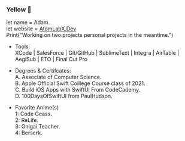 ### Yellow 👋
let name = Adam.<br>
let website = <a href="https://atomlabx.github.io">AtomLabX.Dev</a><br>
Print("Working on two projects personal projects in the meantime.")

* Tools:<br>
XCode | SalesForce | Git/GitHub | SublimeText | Integra | AirTable | AegiSub | ETO | Final Cut Pro

* Degrees & Certifcates:<br>
A. Associate of Computer Science.<br>
B. Apple Official Swift Coillege Course class of 2021.<br>
C. Build iOS Apps with SwiftUI From CodeCademy.<br>
D. 100DaysOfSwiftUI from PaulHudson.<br>

* Favorite Anime(s)<br>
1: Code Geass.<br> 
2: ReLife.<br>
3: Onigai Teacher.<br>
4: Berserk.<br>

